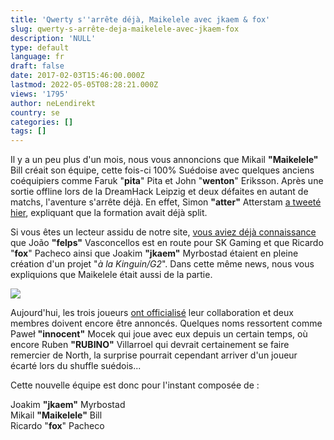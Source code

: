 ```yaml
---
title: 'Qwerty s''arrête déjà, Maikelele avec jkaem & fox'
slug: qwerty-s-arrête-deja-maikelele-avec-jkaem-fox
description: 'NULL'
type: default
language: fr
draft: false
date: 2017-02-03T15:46:00.000Z
lastmod: 2022-05-05T08:28:21.000Z
views: '1795'
author: neLendirekt
country: se
categories: []
tags: []
---
```

Il y a un peu plus d'un mois, nous vous annoncions que Mikail **"Maikelele"** Bill créait son équipe, cette fois-ci 100% Suédoise avec quelques anciens coéquipiers comme Faruk "**pita**" Pita et John "**wenton**" Eriksson. Après une sortie offline lors de la DreamHack Leipzig et deux défaites en autant de matchs, l'aventure s'arrête déjà. En effet, Simon **"atter"** Atterstam [a tweeté hier](https://twitter.com/atterCSGO/status/827159109585760257), expliquant que la formation avait déjà split.  
  
Si vous êtes un lecteur assidu de notre site, [vous aviez déjà connaissance](https:///flash/search/282) que João **"felps"** Vasconcellos est en route pour SK Gaming et que Ricardo "**fox**" Pacheco ainsi que Joakim **"jkaem"** Myrbostad étaient en pleine création d'un projet "_à la Kinguin/G2_". Dans cette même news, nous vous expliquions que Maikelele était aussi de la partie.

![](/storage/images/5894a00d309db_c3vvd2swaaejherjpg.jpg)

Aujourd'hui, les trois joueurs [ont officialisé](https://www.instagram.com/p/BQDUDThAAm9/) leur collaboration et deux membres doivent encore être annoncés. Quelques noms ressortent comme Paweł **"innocent"** Mocek qui joue avec eux depuis un certain temps, où encore Ruben **"RUBINO"** Villarroel qui devrait certainement se faire remercier de North, la surprise pourrait cependant arriver d'un joueur écarté lors du shuffle suédois...

Cette nouvelle équipe est donc pour l'instant composée de :

Joakim **"jkaem"** Myrbostad  
Mikail **"Maikelele"** Bill  
Ricardo "**fox**" Pacheco
